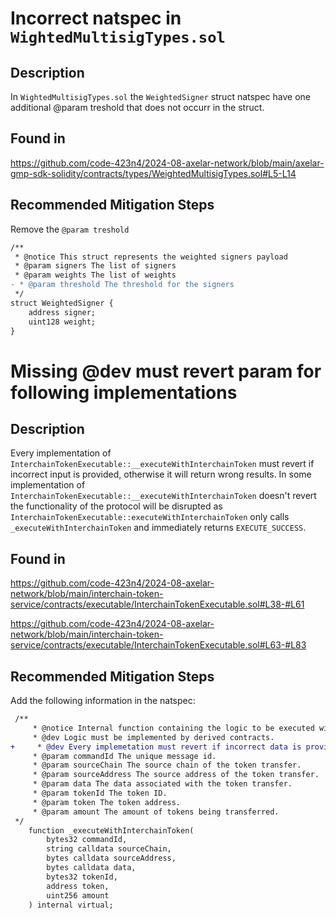 # Incorrect natspec in `WightedMultisigTypes.sol`

## Description

In `WightedMultisigTypes.sol` the `WeightedSigner` struct natspec have one additional @param treshold that does not occurr in the struct.

## Found in

https://github.com/code-423n4/2024-08-axelar-network/blob/main/axelar-gmp-sdk-solidity/contracts/types/WeightedMultisigTypes.sol#L5-L14

## Recommended Mitigation Steps
Remove the `@param treshold`

```diff
/**
 * @notice This struct represents the weighted signers payload
 * @param signers The list of signers
 * @param weights The list of weights
- * @param threshold The threshold for the signers
 */
struct WeightedSigner {
    address signer;
    uint128 weight;
}
```

# Missing @dev must revert param for following implementations
## Description
Every implementation of `InterchainTokenExecutable::__executeWithInterchainToken` must revert if incorrect input is provided, otherwise it will return wrong results.
In some implementation of `InterchainTokenExecutable::__executeWithInterchainToken` doesn't revert the functionality of the protocol will be disrupted as `InterchainTokenExecutable::executeWithInterchainToken` only calls `_executeWithInterchainToken` and immediately returns `EXECUTE_SUCCESS`.

## Found in
https://github.com/code-423n4/2024-08-axelar-network/blob/main/interchain-token-service/contracts/executable/InterchainTokenExecutable.sol#L38-#L61

https://github.com/code-423n4/2024-08-axelar-network/blob/main/interchain-token-service/contracts/executable/InterchainTokenExecutable.sol#L63-#L83

## Recommended Mitigation Steps
Add the following information in the natspec:
```diff
 /**
     * @notice Internal function containing the logic to be executed with interchain token transfer.
     * @dev Logic must be implemented by derived contracts.
+     * @dev Every implemetation must revert if incorrect data is provided.
     * @param commandId The unique message id.
     * @param sourceChain The source chain of the token transfer.
     * @param sourceAddress The source address of the token transfer.
     * @param data The data associated with the token transfer.
     * @param tokenId The token ID.
     * @param token The token address.
     * @param amount The amount of tokens being transferred.
 */
    function _executeWithInterchainToken(
        bytes32 commandId,
        string calldata sourceChain,
        bytes calldata sourceAddress,
        bytes calldata data,
        bytes32 tokenId,
        address token,
        uint256 amount
    ) internal virtual;
```
